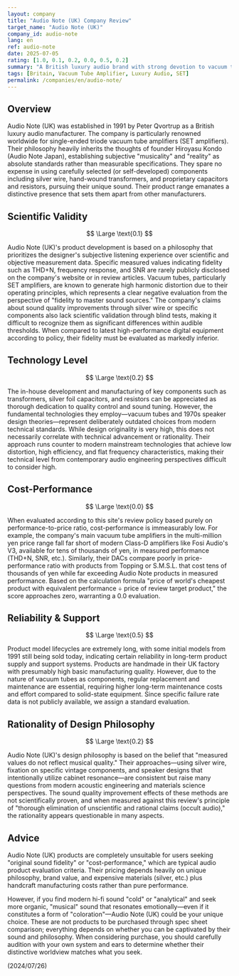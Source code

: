 ```yaml
---
layout: company
title: "Audio Note (UK) Company Review"
target_name: "Audio Note (UK)"
company_id: audio-note
lang: en
ref: audio-note
date: 2025-07-05
rating: [1.0, 0.1, 0.2, 0.0, 0.5, 0.2]
summary: "A British luxury audio brand with strong devotion to vacuum tubes and silver wire. Adheres to a unique philosophy that prioritizes subjective musicality over measured values, resulting in extremely expensive products with remarkably low cost-performance from modern technical standards. Can be considered products for passionate fans who deeply resonate with their unique acoustic philosophy."
tags: [Britain, Vacuum Tube Amplifier, Luxury Audio, SET]
permalink: /companies/en/audio-note/
---
```


## Overview

Audio Note (UK) was established in 1991 by Peter Qvortrup as a British luxury audio manufacturer. The company is particularly renowned worldwide for single-ended triode vacuum tube amplifiers (SET amplifiers). Their philosophy heavily inherits the thoughts of founder Hiroyasu Kondo (Audio Note Japan), establishing subjective "musicality" and "reality" as absolute standards rather than measurable specifications. They spare no expense in using carefully selected (or self-developed) components including silver wire, hand-wound transformers, and proprietary capacitors and resistors, pursuing their unique sound. Their product range emanates a distinctive presence that sets them apart from other manufacturers.

## Scientific Validity

$$ \Large \text{0.1} $$

Audio Note (UK)'s product development is based on a philosophy that prioritizes the designer's subjective listening experience over scientific and objective measurement data. Specific measured values indicating fidelity such as THD+N, frequency response, and SNR are rarely publicly disclosed on the company's website or in review articles. Vacuum tubes, particularly SET amplifiers, are known to generate high harmonic distortion due to their operating principles, which represents a clear negative evaluation from the perspective of "fidelity to master sound sources." The company's claims about sound quality improvements through silver wire or specific components also lack scientific validation through blind tests, making it difficult to recognize them as significant differences within audible thresholds. When compared to latest high-performance digital equipment according to policy, their fidelity must be evaluated as markedly inferior.

## Technology Level

$$ \Large \text{0.2} $$

The in-house development and manufacturing of key components such as transformers, silver foil capacitors, and resistors can be appreciated as thorough dedication to quality control and sound tuning. However, the fundamental technologies they employ—vacuum tubes and 1970s speaker design theories—represent deliberately outdated choices from modern technical standards. While design originality is very high, this does not necessarily correlate with technical advancement or rationality. Their approach runs counter to modern mainstream technologies that achieve low distortion, high efficiency, and flat frequency characteristics, making their technical level from contemporary audio engineering perspectives difficult to consider high.

## Cost-Performance

$$ \Large \text{0.0} $$

When evaluated according to this site's review policy based purely on performance-to-price ratio, cost-performance is immeasurably low. For example, the company's main vacuum tube amplifiers in the multi-million yen price range fall far short of modern Class-D amplifiers like Fosi Audio's V3, available for tens of thousands of yen, in measured performance (THD+N, SNR, etc.). Similarly, their DACs compare poorly in price-performance ratio with products from Topping or S.M.S.L. that cost tens of thousands of yen while far exceeding Audio Note products in measured performance. Based on the calculation formula "price of world's cheapest product with equivalent performance ÷ price of review target product," the score approaches zero, warranting a 0.0 evaluation.

## Reliability & Support

$$ \Large \text{0.5} $$

Product model lifecycles are extremely long, with some initial models from 1991 still being sold today, indicating certain reliability in long-term product supply and support systems. Products are handmade in their UK factory with presumably high basic manufacturing quality. However, due to the nature of vacuum tubes as components, regular replacement and maintenance are essential, requiring higher long-term maintenance costs and effort compared to solid-state equipment. Since specific failure rate data is not publicly available, we assign a standard evaluation.

## Rationality of Design Philosophy

$$ \Large \text{0.2} $$

Audio Note (UK)'s design philosophy is based on the belief that "measured values do not reflect musical quality." Their approaches—using silver wire, fixation on specific vintage components, and speaker designs that intentionally utilize cabinet resonance—are consistent but raise many questions from modern acoustic engineering and materials science perspectives. The sound quality improvement effects of these methods are not scientifically proven, and when measured against this review's principle of "thorough elimination of unscientific and rational claims (occult audio)," the rationality appears questionable in many aspects.

## Advice

Audio Note (UK) products are completely unsuitable for users seeking "original sound fidelity" or "cost-performance," which are typical audio product evaluation criteria. Their pricing depends heavily on unique philosophy, brand value, and expensive materials (silver, etc.) plus handcraft manufacturing costs rather than pure performance.

However, if you find modern hi-fi sound "cold" or "analytical" and seek more organic, "musical" sound that resonates emotionally—even if it constitutes a form of "coloration"—Audio Note (UK) could be your unique choice. These are not products to be purchased through spec sheet comparison; everything depends on whether you can be captivated by their sound and philosophy. When considering purchase, you should carefully audition with your own system and ears to determine whether their distinctive worldview matches what you seek.

(2024/07/26)